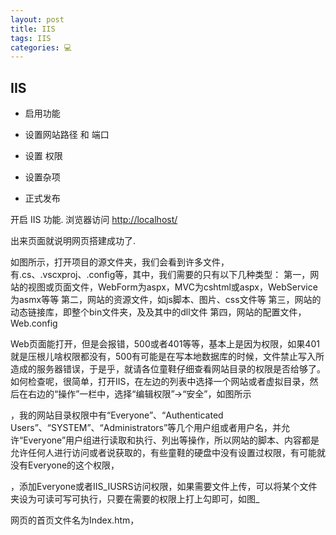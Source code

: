 ```yaml
---
layout: post
title: IIS  
tags: IIS
categories: 💻
---
```


## IIS

- 启用功能
- 设置网站路径 和 端口

- 设置 权限
- 设置杂项 
- 正式发布




开启 IIS 功能.
浏览器访问  [http://localhost/][1]

出来页面就说明网页搭建成功了.




如图所示，打开项目的源文件夹，我们会看到许多文件，有.cs、.vscxproj、.config等，其中，我们需要的只有以下几种类型：
第一，网站的视图或页面文件，WebForm为aspx，MVC为cshtml或aspx，WebService为asmx等等
第二，网站的资源文件，如js脚本、图片、css文件等
第三，网站的动态链接库，即整个bin文件夹，及及其中的dll文件
第四，网站的配置文件，Web.config



Web页面能打开，但是会报错，500或者401等等，基本上是因为权限，如果401就是压根儿啥权限都没有，500有可能是在写本地数据库的时候，文件禁止写入所造成的服务器错误，于是乎，就请各位童鞋仔细查看网站目录的权限是否给够了。
如何检查呢，很简单，打开IIS，在左边的列表中选择一个网站或者虚拟目录，然后在右边的“操作”一栏中，选择“编辑权限”-\>“安全”，如图所示



，我的网站目录权限中有“Everyone”、“Authenticated Users”、“SYSTEM”、“Administrators”等几个用户组或者用户名，并允许“Everyone”用户组进行读取和执行、列出等操作，所以网站的脚本、内容都是允许任何人进行访问或者说获取的，有些童鞋的硬盘中没有设置过权限，有可能就没有Everyone的这个权限，



，添加Everyone或者IIS_IUSRS访问权限，如果需要文件上传，可以将某个文件夹设为可读可写可执行，只要在需要的权限上打上勾即可，如图_




网页的首页文件名为Index.htm，




[1]:	http://localhost/